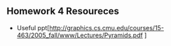 ## Homework 4 Resoureces

- Useful ppt[http://graphics.cs.cmu.edu/courses/15-463/2005_fall/www/Lectures/Pyramids.pdf ] 